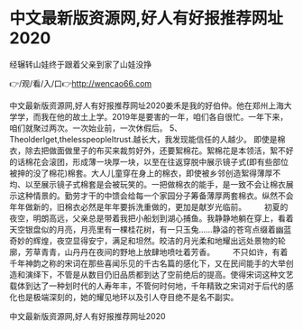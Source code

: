 # 中文最新版资源网,好人有好报推荐网址2020
经辗转山娃终于跟着父亲到家了山娃没挣

👉/观/看/入/口👉http://wencao66.com

中文最新版资源网,好人有好报推荐网址2020姜禾是我的好伯仲。他在郑州上海大学学，而我在他的故土上学。2019年是要害的一年，咱们各自很忙。一年下来，咱们就聚过两次。一次始业前，一次休假后。
	5、TheolderIget,thelesspeopleItrust.越长大，我发现能信任的人越少。
即使是棉衣，除去把做面做里子的布买来裁剪好外，还要絮棉花。絮棉花是本领活，絮不好的话棉花会滚团，形成薄一块厚一块，以至在往返穿脱中展示镜子式(即有些部位被抻的没了棉花)棉套。大人儿童穿在身上的棉衣，即使被乡邻创造絮得薄厚不均、以至展示镜子式棉套是会被玩笑的。一把做棉衣的能手，是一致不会让棉衣展示这种情景的。勤劳才干的中馈会给每一个家园分子筹备薄厚两套棉衣。纵然不会年年做新的，旧棉衣必然是年年要拆洗重做的，更加是献岁光临前。
　　初夏的夜空，明朗高远，父亲总是带着我把小船划到湖心捕鱼。我静静地躺在穿上，看着天空银盘似的月亮，月亮里有一棵桂花树，有一只玉兔……静溢的苍穹点缀着幽蓝奇妙的辉煌，夜空显得安宁，满足和坦然。皎洁的月光柔和地耀出远处景物的轮廓，芳草青青，山丹丹在夜间的野地上放肆地喷吐着芳香。
　　不只如许，有着千年神韵之称的宋词在那些喜闻乐见的千古名篇的感化下，又在民间能手的大举创造和演绎下，不管是从数目仍旧品质都到达了空前绝后的提高。使得宋词这种文艺载体到达了一种划时代的人寿年丰，不管何时何地，千年精致之宋词对于后代的感化也是极端深刻的，她的耀见地环以及引人夺目绝不是名不副实。

中文最新版资源网,好人有好报推荐网址2020
